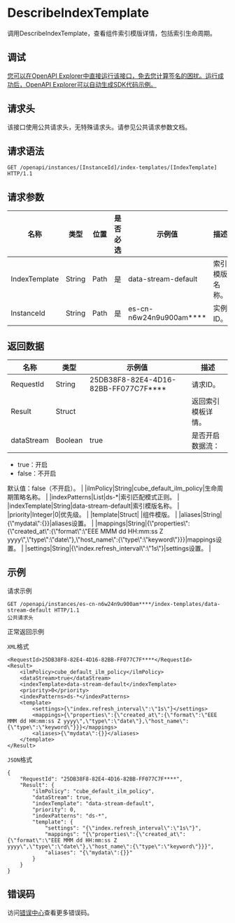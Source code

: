 # DescribeIndexTemplate

调用DescribeIndexTemplate，查看组件索引模版详情，包括索引生命周期。

## 调试

[您可以在OpenAPI Explorer中直接运行该接口，免去您计算签名的困扰。运行成功后，OpenAPI Explorer可以自动生成SDK代码示例。](https://api.aliyun.com/#product=elasticsearch&api=DescribeIndexTemplate&type=ROA&version=2017-06-13)

## 请求头

该接口使用公共请求头，无特殊请求头。请参见公共请求参数文档。

## 请求语法

```
GET /openapi/instances/[InstanceId]/index-templates/[IndexTemplate] HTTP/1.1
```

## 请求参数

|名称|类型|位置|是否必选|示例值|描述|
|--|--|--|----|---|--|
|IndexTemplate|String|Path|是|data-stream-default|索引模版名称。 |
|InstanceId|String|Path|是|es-cn-n6w24n9u900am\*\*\*\*|实例ID。 |

## 返回数据

|名称|类型|示例值|描述|
|--|--|---|--|
|RequestId|String|25DB38F8-82E4-4D16-82BB-FF077C7F\*\*\*\*|请求ID。 |
|Result|Struct| |返回索引模板详情。 |
|dataStream|Boolean|true|是否开启数据流：

 -   true：开启
-   false：不开启

 默认值：false（不开启）。 |
|ilmPolicy|String|cube\_default\_ilm\_policy|生命周期策略名称。 |
|indexPatterns|List|ds-\*|索引匹配模式正则。 |
|indexTemplate|String|data-stream-default|索引模版名称。 |
|priority|Integer|0|优先级。 |
|template|Struct| |组件模版。 |
|aliases|String|\{\\"mydata\\":\{\}\}|aliases设置。 |
|mappings|String|\{\\"properties\\":\{\\"created\_at\\":\{\\"format\\":\\"EEE MMM dd HH:mm:ss Z yyyy\\",\\"type\\":\\"date\\"\},\\"host\_name\\":\{\\"type\\":\\"keyword\\"\}\}\}|mappings设置。 |
|settings|String|\{\\"index.refresh\_interval\\":\\"1s\\"\}|settings设置。 |

## 示例

请求示例

```
GET /openapi/instances/es-cn-n6w24n9u900am****/index-templates/data-stream-default HTTP/1.1
公共请求头
```

正常返回示例

`XML`格式

```
<RequestId>25DB38F8-82E4-4D16-82BB-FF077C7F****</RequestId>
<Result>
    <ilmPolicy>cube_default_ilm_policy</ilmPolicy>
    <dataStream>true</dataStream>
    <indexTemplate>data-stream-default</indexTemplate>
    <priority>0</priority>
    <indexPatterns>ds-*</indexPatterns>
    <template>
        <settings>{\"index.refresh_interval\":\"1s\"}</settings>
        <mappings>{\"properties\":{\"created_at\":{\"format\":\"EEE MMM dd HH:mm:ss Z yyyy\",\"type\":\"date\"},\"host_name\":{\"type\":\"keyword\"}}}</mappings>
        <aliases>{\"mydata\":{}}</aliases>
    </template>
</Result>
```

`JSON`格式

```
{
    "RequestId": "25DB38F8-82E4-4D16-82BB-FF077C7F****",
    "Result": {
        "ilmPolicy": "cube_default_ilm_policy",
        "dataStream": true,
        "indexTemplate": "data-stream-default",
        "priority": 0,
        "indexPatterns": "ds-*",
        "template": {
            "settings": "{\"index.refresh_interval\":\"1s\"}",
            "mappings": "{\"properties\":{\"created_at\":{\"format\":\"EEE MMM dd HH:mm:ss Z yyyy\",\"type\":\"date\"},\"host_name\":{\"type\":\"keyword\"}}}",
            "aliases": "{\"mydata\":{}}"
        }
    }
}
```

## 错误码

访问[错误中心](https://error-center.aliyun.com/status/product/elasticsearch)查看更多错误码。

